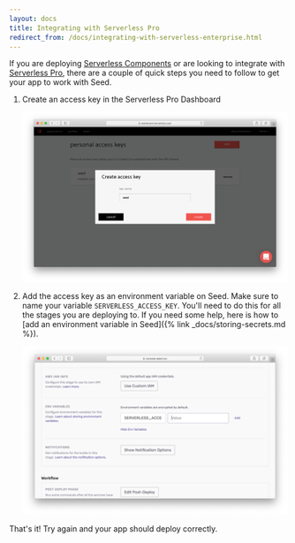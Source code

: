 ```yaml
---
layout: docs
title: Integrating with Serverless Pro
redirect_from: /docs/integrating-with-serverless-enterprise.html
---
```


If you are deploying [Serverless Components](https://www.serverless.com/components/) or are looking to integrate with [Serverless Pro](https://www.serverless.com/pro/), there are a couple of quick steps you need to follow to get your app to work with Seed.

1. Create an access key in the Serverless Pro Dashboard

   ![Create an access key in the Serverless Enterprise Dashboard](/assets/docs/integrating-with-serverless-pro/create-an-access-key-in-the-serverless-enterprise-dashboard.png)

2. Add the access key as an environment variable on Seed. Make sure to name your variable `SERVERLESS_ACCESS_KEY`. You'll need to do this for all the stages you are deploying to.  If you need some help, here is how to [add an environment variable in Seed]({% link _docs/storing-secrets.md %}).

   ![Add Serverless Access Key as Seed environment variable](/assets/docs/integrating-with-serverless-pro/add-serverless-access-key-as-seed-environment-variable.png)

That's it! Try again and your app should deploy correctly.
